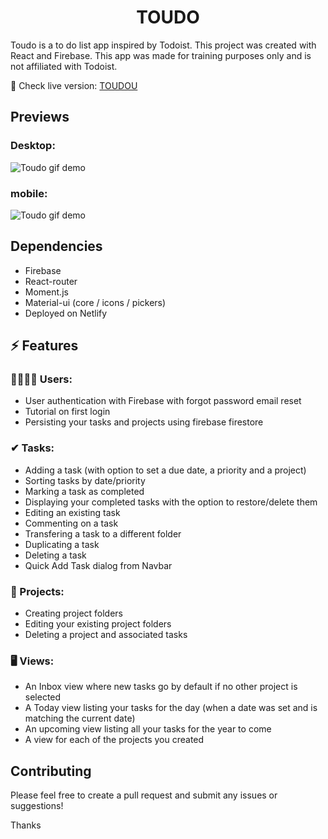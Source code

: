 # <center>TOUDO</center>

Toudo is a to do list app inspired by Todoist. This project was created with React and Firebase. This app was made for training purposes only and is not affiliated with Todoist.

🚀 Check live version: [TOUDOU](https://toudo.netlify.app/)

## Previews

### Desktop:

![Toudo gif demo](https://firebasestorage.googleapis.com/v0/b/todoist-clone-b8b9b.appspot.com/o/addTaskInProject.gif?alt=media&token=1cb077df-89bc-4f29-9a1f-3095ef1f3306 "Toudo gif demo")

### mobile:

![Toudo gif demo](https://firebasestorage.googleapis.com/v0/b/todoist-clone-b8b9b.appspot.com/o/createProject.gif?alt=media&token=b0e63b8e-902c-4ec0-9c79-85b053b2bfde "Toudo gif demo")

## Dependencies

- Firebase
- React-router
- Moment.js
- Material-ui (core / icons / pickers)
- Deployed on Netlify

## ⚡ Features

### 🧍‍♀️🧍‍♂️ Users:

- User authentication with Firebase with forgot password email reset
- Tutorial on first login
- Persisting your tasks and projects using firebase firestore

### ✔ Tasks:

- Adding a task (with option to set a due date, a priority and a project)
- Sorting tasks by date/priority
- Marking a task as completed
- Displaying your completed tasks with the option to restore/delete them
- Editing an existing task
- Commenting on a task
- Transfering a task to a different folder
- Duplicating a task
- Deleting a task
- Quick Add Task dialog from Navbar

### 📂 Projects:

- Creating project folders
- Editing your existing project folders
- Deleting a project and associated tasks

### 🖥 Views:

- An Inbox view where new tasks go by default if no other project is selected
- A Today view listing your tasks for the day (when a date was set and is matching the current date)
- An upcoming view listing all your tasks for the year to come
- A view for each of the projects you created

## Contributing

Please feel free to create a pull request and submit any issues or suggestions!

Thanks
